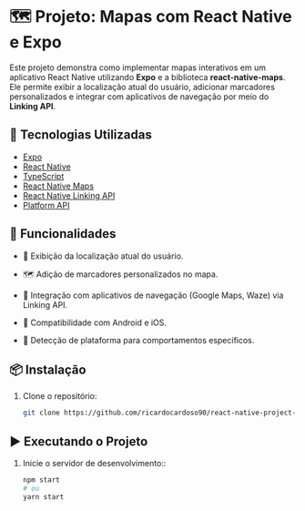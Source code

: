 # 🗺️ Projeto: Mapas com React Native e Expo

Este projeto demonstra como implementar mapas interativos em um aplicativo React Native utilizando **Expo** e a biblioteca **react-native-maps**. Ele permite exibir a localização atual do usuário, adicionar marcadores personalizados e integrar com aplicativos de navegação por meio do **Linking API**.

## 🚀 Tecnologias Utilizadas

- [Expo](https://expo.dev/)
- [React Native](https://reactnative.dev/)
- [TypeScript](https://www.typescriptlang.org/)
- [React Native Maps](https://github.com/react-native-maps/react-native-maps)
- [React Native Linking API](https://reactnative.dev/docs/linking)
- [Platform API](https://reactnative.dev/docs/platform)

## 🧰 Funcionalidades
- 📍 Exibição da localização atual do usuário.

- 🗺️ Adição de marcadores personalizados no mapa.

- 🔗 Integração com aplicativos de navegação (Google Maps, Waze) via Linking API.

- 📱 Compatibilidade com Android e iOS.

- 🧭 Detecção de plataforma para comportamentos específicos.

## 📦 Instalação

1. Clone o repositório:

   ```bash
   git clone https://github.com/ricardocardoso90/react-native-project-expo-mapas.git


## ▶️ Executando o Projeto

1. Inicie o servidor de desenvolvimento::

   ```bash
   npm start
   # ou
   yarn start